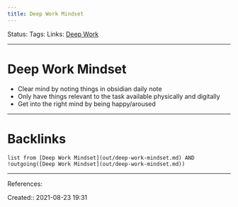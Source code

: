 ```yaml
---
title: Deep Work Mindset
---
```

Status: 
Tags: 
Links: [Deep Work](out/deep-work.md)
___
# Deep Work Mindset
- Clear mind by noting things in obsidian daily note
- Only have things relevant to the task available physically and digitally
- Get into the right mind by being happy/aroused

___
# Backlinks
```dataview
list from [Deep Work Mindset](out/deep-work-mindset.md) AND !outgoing([Deep Work Mindset](out/deep-work-mindset.md))
```
___
References:

Created:: 2021-08-23 19:31
